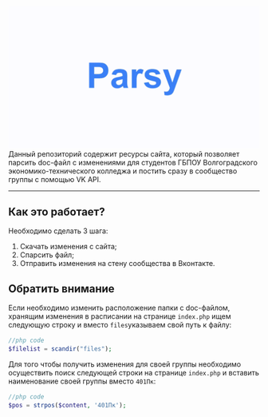 ![заставанька](https://github.com/developer-kaczmarek/parsy/raw/master/logo_parsy.gif)
Данный репозиторий содержит ресурсы сайта, который позволяет парсить doc-файл с изменениями для студентов ГБПОУ Волгоградского экономико-технического колледжа и постить сразу в сообщество группы с помощью VK API.

___

## Как это работает?

Необходимо сделать 3 шага:
1) Скачать изменения с сайта;
2) Спарсить файл;
3) Отправить изменения на стену сообщества в Вконтакте.

## Обратить внимание

Если необходимо изменить расположение папки с doc-файлом, хранящим изменения в расписании на странице `index.php` ищем следующую строку и вместо `files`указываем свой путь к файлу:

```php
//php code 
$filelist = scandir("files");
```

Для того чтобы получить изменения для своей группы необходимо осуществить поиск следующей строки на странице `index.php` и вставить наименование своей группы вместо `401Пк`:

```php
//php code 
$pos = strpos($content, '401Пк');
```


